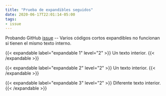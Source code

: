 ```yaml
---
title: "Prueba de expandibles seguidos"
date: 2020-06-17T22:01:14-05:00
tags:
- issue
---
```


Probando GitHub [issue](https://github.com/zwbetz-gh/cupper-hugo-theme/issues/36) -- Varios códigos cortos expandibles no funcionan si tienen el mismo texto interno.

{{< expandable label="expandable 1" level="2" >}}
Un texto interior.
{{< /expandable >}}

{{< expandable label="expandable 2" level="2" >}}
Un texto interior.
{{< /expandable >}}

{{< expandable label="expandable 3" level="2" >}}
Diferente texto interior.
{{< /expandable >}}
